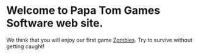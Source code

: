 # Welcome to Papa Tom Games Software web site.

We think that you will enjoy our first game [Zombies](https://papatomgames.github.io/Zombies/zombies.html). Try to survive without getting caught!

